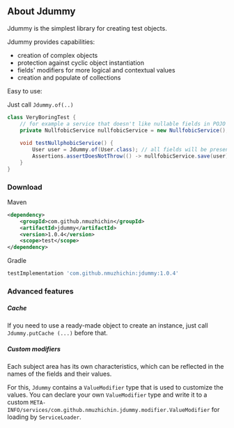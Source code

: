 ## About Jdummy
Jdummy is the simplest library for creating test objects.

Jdummy provides capabilities:
* creation of complex objects
* protection against cyclic object instantiation
* fields' modifiers for more logical and contextual values
* creation and populate of collections

Easy to use:

Just call `Jdummy.of(..)`
```java
class VeryBoringTest {
    // for example a service that doesn't like nullable fields in POJO
    private NullfobicService nullfobicService = new NullfobicService();
    
    void testNullphobicService() {
        User user = Jdummy.of(User.class); // all fields will be present
        Assertions.assertDoesNotThrow(() -> nullfobicService.save(user));
    }
}
```

### Download
Maven
```xml
<dependency>
    <groupId>com.github.nmuzhichin</groupId>
    <artifactId>jdummy</artifactId>
    <version>1.0.4</version>
    <scope>test</scope>
</dependency>
```
Gradle
```groovy
testImplementation 'com.github.nmuzhichin:jdummy:1.0.4'
```

### Advanced features

##### Cache
If you need to use a ready-made object to create an instance, 
just call `Jdummy.putCache (...)` before that.   

##### Custom modifiers
Each subject area has its own characteristics, which can be reflected in the 
names of the fields and their values.

For this, `Jdummy` contains a `ValueModifier` type that is used to customize the values. 
You can declare your own `ValueModifier` type and write it to a custom 
`META-INFO/services/com.github.nmuzhichin.jdummy.modifier.ValueModifier` 
for loading by `ServiceLoader`.